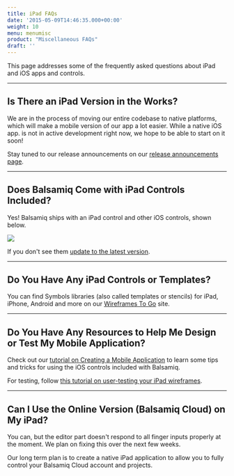 ```yaml
---
title: iPad FAQs
date: '2015-05-09T14:46:35.000+00:00'
weight: 10
menu: menumisc
product: "Miscellaneous FAQs"
draft: ''
---
```

This page addresses some of the frequently asked questions about iPad and iOS apps and controls.

* * *

## Is There an iPad Version in the Works?

We are in the process of moving our entire codebase to native platforms, which will make a mobile version of our app a lot easier. While a native iOS app. is not in active development right now, we hope to be able to start on it soon!

Stay tuned to our release announcements on our [release announcements page](https://blog.balsamiq.com/category/release-notes/).

* * *

## Does Balsamiq Come with iPad Controls Included?

Yes! Balsamiq ships with an iPad control and other iOS controls, shown below.

[![](https://media.balsamiq.com/img/support/prodfaqs/ipadcontrols.png)](https://media.balsamiq.com/img/support/prodfaqs/ipadcontrols-big.png)

If you don't see them [update to the latest version](https://balsamiq.com/download/).

* * *

## Do You Have Any iPad Controls or Templates?

You can find Symbols libraries (also called templates or stencils) for iPad, iPhone, Android and more on our [Wireframes To Go](https://wireframestogo.com/) site.

* * *

## Do You Have Any Resources to Help Me Design or Test My Mobile Application?

Check out our [tutorial on Creating a Mobile Application](/tutorials/mobileapplication/) to learn some tips and tricks for using the iOS controls included with Balsamiq.

For testing, follow [this tutorial on user-testing your iPad wireframes](/tutorials/ipad/).

* * *

## Can I Use the Online Version (Balsamiq Cloud) on My iPad?

You can, but the editor part doesn't respond to all finger inputs properly at the moment. We plan on fixing this over the next few weeks.

Our long term plan is to create a native iPad application to allow you to fully control your Balsamiq Cloud account and projects.
